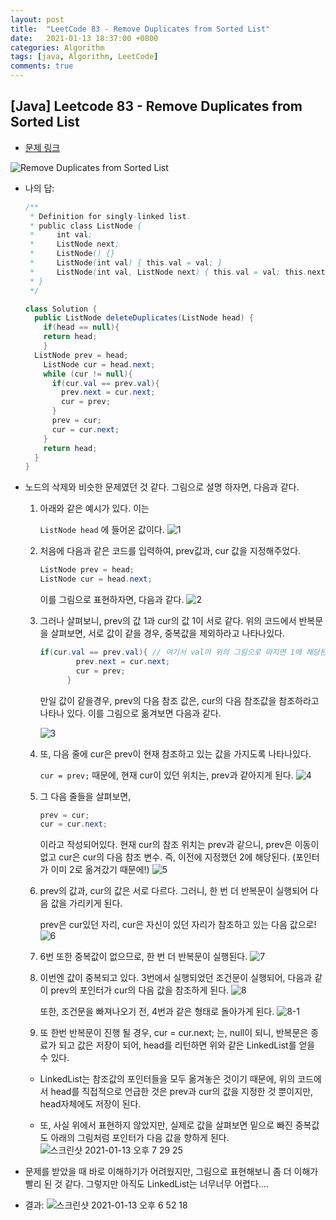 ```yaml
---
layout: post
title:  "LeetCode 83 - Remove Duplicates from Sorted List"
date:   2021-01-13 18:37:00 +0800
categories: Algorithm
tags: [java, Algorithm, LeetCode]
comments: true
---
```


## [Java] Leetcode 83 - Remove Duplicates from Sorted List

* [문제 링크](https://leetcode.com/problems/remove-duplicates-from-sorted-list/submissions/)

![Remove Duplicates from Sorted List](https://user-images.githubusercontent.com/69128652/104434447-936dc280-55ce-11eb-8ee3-926c65a41851.png)



* 나의 답:

  ```java
  /**
   * Definition for singly-linked list.
   * public class ListNode {
   *     int val;
   *     ListNode next;
   *     ListNode() {}
   *     ListNode(int val) { this.val = val; }
   *     ListNode(int val, ListNode next) { this.val = val; this.next = next; }
   * }
   */
  
  class Solution {
    public ListNode deleteDuplicates(ListNode head) {
      if(head == null){
      return head;
      }
    ListNode prev = head;
      ListNode cur = head.next;
      while (cur != null){
        if(cur.val == prev.val){
          prev.next = cur.next;
          cur = prev;
        }
        prev = cur;
        cur = cur.next;
      }
      return head;
    }
  }
  ```



* 노드의 삭제와 비슷한 문제였던 것 같다.
  그림으로 설명 하자면, 다음과 같다.

  1. 아래와 같은 예시가 있다. 이는 

     `ListNode head` 에 들어온 값이다.
     ![1](https://user-images.githubusercontent.com/69128652/104438221-15f88100-55d3-11eb-910b-10a100444015.png)

  2. 처음에 다음과 같은 코드를 입력하여, prev값과, cur 값을 지정해주었다.

     ```java
     ListNode prev = head;
     ListNode cur = head.next;
     ```

     이를 그림으로 표현하자면, 다음과 같다.
     ![2](https://user-images.githubusercontent.com/69128652/104438245-1d1f8f00-55d3-11eb-90e4-2836c4605910.png)

  3. 그러나 살펴보니, prev의 값 1과 cur의 값 1이 서로 같다.
     위의 코드에서 반복문을 살펴보면, 서로 값이 같을 경우, 중복값을 제외하라고 나타나있다.

     ```java
     if(cur.val == prev.val){ // 여기서 val이 위의 그림으로 따지면 1에 해당된다.
             prev.next = cur.next;
             cur = prev;
           }
     ```

     만일 값이 같을경우, prev의 다음 참조 값은, cur의 다음 참조값을 참조하라고 나타나 있다.
     이를 그림으로 옮겨보면 다음과 같다. 

     ![3](https://user-images.githubusercontent.com/69128652/104438274-27da2400-55d3-11eb-86df-2cbc2687b826.png)

  4. 또, 다음 줄에 cur은 prev이 현재 참조하고 있는 값을 가지도록 나타나있다.

     `cur = prev;`
     때문에, 현재 cur이 있던 위치는, prev과 같아지게 된다.
     ![4](https://user-images.githubusercontent.com/69128652/104438294-2dd00500-55d3-11eb-9b7a-12c1e0ceed02.png)

  5. 그 다음 줄들을 살펴보면, 

     ```java
     prev = cur;
     cur = cur.next;
     ```

     이라고 작성되어있다. 현재 cur의 참조 위치는 prev과 같으니, prev은 이동이 없고
     cur은 cur의 다음 참조 변수. 즉, 이전에 지정했던 2에 해당된다. (포인터가 이미 2로 옮겨갔기 때문에!)
     ![5](https://user-images.githubusercontent.com/69128652/104438314-36284000-55d3-11eb-9ca7-551268155b15.png)

  6. prev의 값과, cur의 값은 서로 다르다. 그러니, 한 번 더 반복문이 실행되어 다음 값을 가리키게 된다.

     prev은 cur있던 자리, cur은 자신이 있던 자리가 참조하고 있는 다음 값으로!
     ![6](https://user-images.githubusercontent.com/69128652/104438329-3b858a80-55d3-11eb-8c21-060041d07563.png)

  7. 6번 또한 중복값이 없으므로, 한 번 더 반복문이 실행된다.
     ![7](https://user-images.githubusercontent.com/69128652/104438394-4d672d80-55d3-11eb-8a02-c433d0fcff46.png)

  8. 이번엔 값이 중복되고 있다. 3번에서 실행되었던 조건문이 실행되어, 다음과 같이 prev의 포인터가 cur의 다음 값을 참조하게 된다.
     ![8](https://user-images.githubusercontent.com/69128652/104438416-522be180-55d3-11eb-8575-5660c4a35618.png)

     또한, 조건문을 빠져나오기 전, 4번과 같은 형태로 돌아가게 된다.
     ![8-1](https://user-images.githubusercontent.com/69128652/104438436-5657ff00-55d3-11eb-9561-b56d83c086a1.png)

  9. 또 한번 반복문이 진행 될 경우, cur = cur.next; 는, null이 되니, 반복문은 종료가 되고
     값은 저장이 되어, head를 리턴하면 위와 같은 LinkedList를 얻을 수 있다.

  * LinkedList는 참조값의 포인터들을 모두 옮겨놓은 것이기 때문에, 위의 코드에서 head를 직접적으로 언급한 것은 prev과 cur의 값을 지정한 것 뿐이지만, head자체에도 저장이 된다.

  

  

  * 또, 사실 위에서 표현하지 않았지만, 실제로 값을 살펴보면 밑으로 빠진 중복값도 아래의 그림처럼 포인터가 다음 값을 향하게 된다.
    ![스크린샷 2021-01-13 오후 7 29 25](https://user-images.githubusercontent.com/69128652/104440407-a6d05c00-55d5-11eb-8af0-942f278a8da6.png)



* 문제를 받았을 때 바로 이해하기가 어려웠지만, 그림으로 표현해보니 좀 더 이해가 빨리 된 것 같다.
  그렇지만 아직도 LinkedList는 너무너무 어렵다....



* 결과:
  ![스크린샷 2021-01-13 오후 6 52 18](https://user-images.githubusercontent.com/69128652/104436047-776b2080-55d0-11eb-8f61-de9112caf5d3.png)